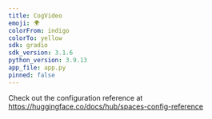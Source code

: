 ```yaml
---
title: CogVideo
emoji: 🌍
colorFrom: indigo
colorTo: yellow
sdk: gradio
sdk_version: 3.1.6
python_version: 3.9.13
app_file: app.py
pinned: false
---
```


Check out the configuration reference at https://huggingface.co/docs/hub/spaces-config-reference
